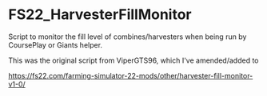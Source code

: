 # FS22_HarvesterFillMonitor
Script to monitor the fill level of combines/harvesters when being run by CoursePlay or Giants helper.

This was the original script from ViperGTS96, which I've amended/added to

https://fs22.com/farming-simulator-22-mods/other/harvester-fill-monitor-v1-0/
